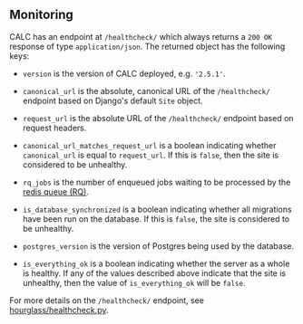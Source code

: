 ## Monitoring

CALC has an endpoint at `/healthcheck/` which always
returns a `200 OK` response of type `application/json`. The
returned object has the following keys:

* `version` is the version of CALC deployed, e.g. `'2.5.1'`.

* `canonical_url` is the absolute, canonical URL of the
  `/healthcheck/` endpoint based on Django's default
  `Site` object.

* `request_url` is the absolute URL of the `/healthcheck/`
  endpoint based on request headers.

* `canonical_url_matches_request_url` is a boolean
  indicating whether `canonical_url` is equal to
  `request_url`. If this is `false`, then the site is
  considered to be unhealthy.

* `rq_jobs` is the number of enqueued jobs waiting to be
  processed by the [redis queue (RQ)][rq].

* `is_database_synchronized` is a boolean indicating whether
  all migrations have been run on the database. If
  this is `false`, the site is considered to be unhealthy.

* `postgres_version` is the version of Postgres being used
  by the database.

* `is_everything_ok` is a boolean indicating whether the
  server as a whole is healthy. If any of the values
  described above indicate that the site is unhealthy, then
  the value of `is_everything_ok` will be `false`.

For more details on the `/healthcheck/` endpoint, see
[hourglass/healthcheck.py](../hourglass/healthcheck.py).

[rq]: http://python-rq.org/
